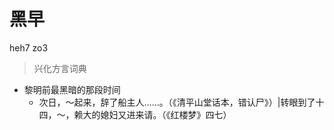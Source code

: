 # 黑早
heh7 zo3
> 兴化方言词典
- 黎明前最黑暗的那段时间
  - 次日，～起来，辞了船主人……。（《清平山堂话本，错认尸》）|转眼到了十四，～，赖大的媳妇又进来请。（《红楼梦》四七）
